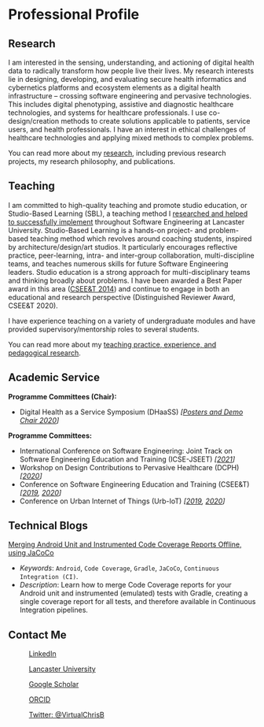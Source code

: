 <!-- markdownlint-disable MD033 -->
# Professional Profile

## Research

I am interested in the sensing, understanding, and actioning of digital health data to radically transform how people live their lives. My research interests lie in designing, developing, and evaluating secure health informatics and cybernetics platforms and ecosystem elements as a digital health infrastructure – crossing software engineering and pervasive technologies. This includes digital phenotyping, assistive and diagnostic healthcare technologies, and systems for healthcare professionals. I use co-design/creation methods to create solutions applicable to patients, service users, and health professionals. I have an interest in ethical challenges of healthcare technologies and applying mixed methods to complex problems.

You can read more about my [research](/research/index.md), including previous research projects, my research philosophy, and publications.

## Teaching

I am committed to high-quality teaching and promote studio education, or Studio-Based Learning (SBL), a teaching method I [researched and helped to successfully implement](http://www.research.lancs.ac.uk/portal/en/publications/studios-in-software-engineering-education(a6a4d34e-cb6e-4eba-b558-03a8a10d2831).html) throughout Software Engineering at Lancaster University. Studio-Based Learning is a hands-on project- and problem-based teaching method which revolves around coaching students, inspired by architecture/design/art studios. It particularly encourages reflective practice, peer-learning, intra- and inter-group collaboration, multi-discipline teams, and teaches numerous skills for future Software Engineering leaders. Studio education is a strong approach for multi-disciplinary teams and thinking broadly about problems. I have been awarded a Best Paper award in this area ([CSEE&T 2014](https://conferences.computer.org/cseet/)) and continue to engage in both an educational and research perspective (Distinguished Reviewer Award, CSEE&T 2020).

I have experience teaching on a variety of undergraduate modules and have provided supervisory/mentorship roles to several students.

You can read more about my [teaching practice, experience, and pedagogical research](teaching/index.md).

<!-- ## Employment

I currently work at [Lancaster University](https://www.lancaster.ac.uk/people-profiles/christopher-bull) as a Senior Research Associate. -->

## Academic Service

__Programme Committees (Chair):__

- Digital Health as a Service Symposium (DHaaSS) _[[Posters and Demo Chair 2020](https://conferences.computer.org/services/2020/symposia/dhaass.html)]_

__Programme Committees:__

- International Conference on Software Engineering: Joint Track on Software Engineering Education and Training (ICSE-JSEET) _[[2021](https://conf.researchr.org/committee/icse-2021/icse-2021-software-engineering-in-education-and-training-program-committee)]_
- Workshop on Design Contributions to Pervasive Healthcare (DCPH) _[[2020](https://pervasivehealth.org/design-contributions-pervasive-healthcare-workshop/)]_
- Conference on Software Engineering Education and Training (CSEE&T) _[[2019](https://hicss.hawaii.edu/tracks-54/software-engineering-education/), [2020](https://ase.in.tum.de/cseet2020/index.php/program-committee/)]_
- Conference on Urban Internet of Things (Urb-IoT) _[[2019](https://urbaniot2019.eai-conferences.org/29-2/), [2020](https://urbaniot.eai-conferences.org/2020/technical-program-committee/)]_

## Technical Blogs

[Merging Android Unit and Instrumented Code Coverage Reports Offline, using JaCoCo](https://medium.com/@VirtualChrisBull/merging-android-unit-and-instrumented-code-coverage-reports-offline-using-jacoco-6ceb4b4881d1)

- _Keywords_: `Android`, `Code Coverage`, `Gradle`, `JaCoCo`, `Continuous Integration (CI)`.
- _Description_: Learn how to merge Code Coverage reports for your Android unit and instrumented (emulated) tests with Gradle, creating a single coverage report for all tests, and therefore available in Continuous Integration pipelines.

## Contact Me

<!-- Leave whitespace between links, to make more touch-friendly. Also reserve space to avoid text re-flowing after an icon is loaded. -->
<div aria-hidden="true" style="float:left;min-height:1em;min-width:1em;margin-left:1.5em;margin-right:.5em;">
    <img src="https://www.linkedin.com/favicon.ico" alt="" style="height:1em;vertical-align:middle;" />
</div>

[LinkedIn](https://www.linkedin.com/in/christophernbull/)

<div aria-hidden="true" style="float:left;min-height:1em;min-width:1em;margin-left:1.5em;margin-right:.5em;">
    <img src="https://www.lancaster.ac.uk/favicon.ico" alt="" style="height:1em;vertical-align:middle;" />
</div>

[Lancaster University](https://www.lancaster.ac.uk/people-profiles/christopher-bull)

<div aria-hidden="true" style="float:left;min-height:1em;min-width:1em;margin-left:1.5em;margin-right:.5em;">
    <img src="https://scholar.google.co.uk/favicon.ico" alt="" style="height:1em;vertical-align:middle;" />
</div>

[Google Scholar](https://scholar.google.co.uk/citations?user=2c1JyAkAAAAJ&hl=en)

<div aria-hidden="true" style="float:left;min-height:1em;min-width:1em;margin-left:1.5em;margin-right:.5em;">
    <img src="https://orcid.org/favicon.ico" alt="" style="height:1em;vertical-align:middle;" />
</div>

[ORCID](https://orcid.org/0000-0002-9811-4190)

<div aria-hidden="true" style="float:left;min-height:1em;min-width:1em;margin-left:1.5em;margin-right:.5em;">
    <img src="https://www.twitter.com/favicon.ico" alt="" style="height:1em;vertical-align:middle;" />
</div>

[Twitter: @VirtualChrisB](https://twitter.com/VirtualChrisB)
